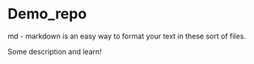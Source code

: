# Demo_repo

md - markdown is an easy way to format your text in these sort of files.

Some description and learn!
